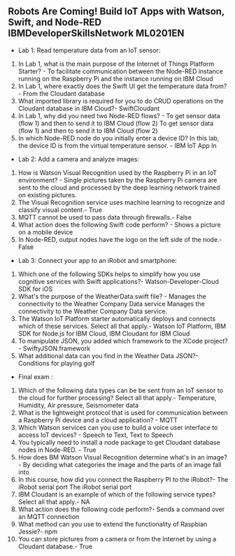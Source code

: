 ## Robots Are Coming! Build IoT Apps with Watson, Swift, and Node-RED IBMDeveloperSkillsNetwork ML0201EN

* Lab 1: Read temperature data from an IoT sensor:
1. In Lab 1, what is the main purpose of the Internet of Things Platform Starter? - To facilitate communication between the Node-RED instance running on the Raspberry Pi and the instance running on IBM Cloud
2. In Lab 1, where exactly does the Swift UI get the temperature data from?- From the Cloudant database
3. What imported library is required for you to do CRUD operations on the Cloudant database in IBM Cloud?- SwiftCloudant
4. In Lab 1, why did you need two Node-RED flows? -  To get sensor data (flow 1) and then to send it to IBM Cloud (flow 2) To get sensor data (flow 1) and then to send it to IBM Cloud (flow 2)
5. In which Node-RED node do you initially enter a device ID? In this lab, the device ID is from the virtual temperature sensor. - IBM IoT App In

* Lab 2: Add a camera and analyze images:
1. How is Watson Visual Recognition used by the Raspberry Pi in an IoT environment? - Single pictures taken by the Raspberry Pi camera are sent to the cloud and processed by the deep learning network trained on existing pictures.
2. The Visual Recognition service uses machine learning to recognize and classify visual content.- True
3. MQTT cannot be used to pass data through firewalls.- False
4. What action does the following Swift code perform? - Shows a picture on a mobile device
5. In Node-RED, output nodes have the logo on the left side of the node.- False

* Lab 3: Connect your app to an iRobot and smartphone:
1. Which one of the following SDKs helps to simplify how you use cognitive services with Swift applications?- Watson-Developer-Cloud SDK for iOS 
2. What's the purpose of the WeatherData.swift file? - Manages the connectivity to the Weather Company Data service Manages the connectivity to the Weather Company Data service.
3. The Watson IoT Platform starter automatically deploys and connects which of these services. Select all that apply.- Watson IoT Platform,  IBM SDK for Node.js for IBM Cloud, IBM Cloudant for IBM Cloud 
4. To manipulate JSON, you added which framework to the XCode project?-  SwiftyJSON.framework 
5. What additional data can you find in the Weather Data JSON?- Conditions for playing golf

* Final exam :
1. Which of the following data types can be be sent from an IoT sensor to the cloud for further processing? Select all that apply.- Temperature, Humidity, Air pressure, Seismometer data
2. What is the lightweight protocol that is used for communication between a Raspberry Pi device and a cloud application? - MQTT
3. Which Watson services can you use to build a voice user interface to access IoT devices? - Speech to Text, Text to Speech
4. You typically need to install a node package to get Cloudant database nodes in Node-RED. - True
5. How does BM Watson Visual Recognition determine what's in an image? - By deciding what categories the image and the parts of an image fall into
6. In this course, how did you connect the Raspberry PI to the iRobot?-  The iRobot serial port The iRobot serial port
7. IBM Cloudant is an example of which of the following service types? Select all that apply.- NA
8. What action does the following code perform?-  Sends a command over an MQTT connection
9. What method can you use to extend the functionality of Raspbian Jessie?- npm
10. You can store pictures from a camera or from the Internet by using a Cloudant database.- True

